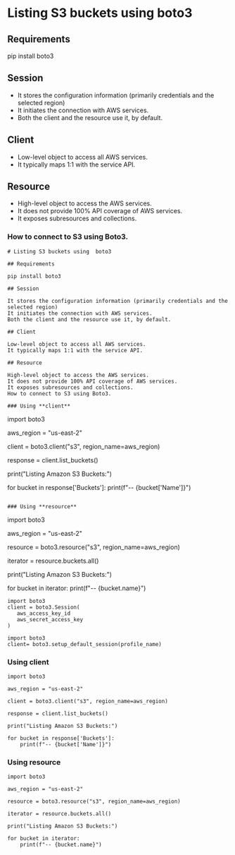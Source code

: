 # Listing S3 buckets using  boto3

## Requirements

pip install boto3

## Session

- It stores the configuration information (primarily credentials and the selected region)
- It initiates the connection with AWS services.
- Both the client and the resource use it, by default.

## Client

- Low-level object to access all AWS services.
- It typically maps 1:1 with the service API.

## Resource

- High-level object to access the AWS services.
- It does not provide 100% API coverage of AWS services.
- It exposes subresources and collections.

### How to connect to S3 using Boto3.

```
# Listing S3 buckets using  boto3

## Requirements

pip install boto3

## Session

It stores the configuration information (primarily credentials and the selected region)
It initiates the connection with AWS services.
Both the client and the resource use it, by default.

## Client

Low-level object to access all AWS services.
It typically maps 1:1 with the service API.

## Resource

High-level object to access the AWS services.
It does not provide 100% API coverage of AWS services.
It exposes subresources and collections.
How to connect to S3 using Boto3.

### Using **client**

```
import boto3

aws_region = "us-east-2"

client = boto3.client("s3", region_name=aws_region)

response = client.list_buckets()

print("Listing Amazon S3 Buckets:")

for bucket in response['Buckets']:
    print(f"-- {bucket['Name']}")
```

### Using **resource**

```
import boto3

aws_region = "us-east-2"

resource = boto3.resource("s3", region_name=aws_region)

iterator = resource.buckets.all()

print("Listing Amazon S3 Buckets:")

for bucket in iterator:
    print(f"-- {bucket.name}")

```
import boto3
client = boto3.Session(
   aws_access_key_id     
   aws_secret_access_key
)

```

```
import boto3
client= boto3.setup_default_session(profile_name)

```


### Using **client**

```
import boto3

aws_region = "us-east-2"

client = boto3.client("s3", region_name=aws_region)

response = client.list_buckets()

print("Listing Amazon S3 Buckets:")

for bucket in response['Buckets']:
    print(f"-- {bucket['Name']}")
```

### Using **resource**

```
import boto3

aws_region = "us-east-2"

resource = boto3.resource("s3", region_name=aws_region)

iterator = resource.buckets.all()

print("Listing Amazon S3 Buckets:")

for bucket in iterator:
    print(f"-- {bucket.name}")

```

















